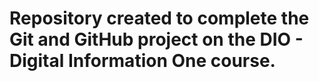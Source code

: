 # Repository created to complete the Git and GitHub project on the DIO - Digital Information One course.
